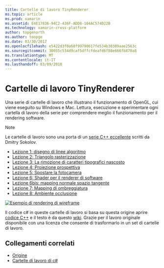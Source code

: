 ```yaml
---
title: Cartelle di lavoro TinyRenderer
ms.topic: article
ms.prod: xamarin
ms.assetid: E4E17836-94C2-436F-ADD8-104AC574D22B
ms.technology: xamarin-cross-platform
author: topgenorth
ms.author: toopge
ms.date: 03/30/2017
ms.openlocfilehash: e5422d3f0a68f99790617fe534b30389aae2563c
ms.sourcegitcommit: 30055c534d9caf5dffcfdeafd6f08e666fb870a8
ms.translationtype: MT
ms.contentlocale: it-IT
ms.lasthandoff: 03/09/2018
---
```

# <a name="tinyrenderer-workbooks"></a>Cartelle di lavoro TinyRenderer

Una serie di cartelle di lavoro che illustrano il funzionamento di OpenGL, cui viene eseguito su Windows e Mac. Lettura, esecuzione e sperimentare ogni cartella di lavoro della serie per comprendere meglio il funzionamento per il rendering software.

> [!NOTE]
> Le cartelle di lavoro sono una porta di un [serie C++ eccellente](https://github.com/ssloy/tinyrenderer/wiki) scritti da Dmitry Sokolov.

-    [Lezione 1: disegno di linee algoritmo](https://developer.xamarin.com/workbooks/graphics/tiny-renderer/lesson1.workbook)
-    [Lezione 2: Triangolo rasterizzazione](https://developer.xamarin.com/workbooks/graphics/tiny-renderer/lesson2.workbook)
-    [Lezione 3: La rimozione di caratteri tipografici nascosto](https://developer.xamarin.com/workbooks/graphics/tiny-renderer/lesson3.workbook)
-    [Lezione 4: Proiezione prospettiva](https://developer.xamarin.com/workbooks/graphics/tiny-renderer/lesson4.workbook)
-    [Lezione 5: Spostare la fotocamera](https://developer.xamarin.com/workbooks/graphics/tiny-renderer/lesson5.workbook)
-    [Lezione 6: Shader per il renderer di software](https://developer.xamarin.com/workbooks/graphics/tiny-renderer/lesson6.workbook)
-    [Lezione 6bis: mapping normale spazio tangente](https://developer.xamarin.com/workbooks/graphics/tiny-renderer/lesson6bis.workbook)
-    [Lezione 7: Mapping di ombreggiatura](https://developer.xamarin.com/workbooks/graphics/tiny-renderer/lesson7.workbook)
-    [Lezione 8: Ambiente occlusione](https://developer.xamarin.com/workbooks/graphics/tiny-renderer/lesson8.workbook)

[![](tinyrenderer-images/tinyrenderer-sml.png "Esempio di rendering di wireframe")](tinyrenderer-images/tinyrenderer.png#lightbox)

Il codice c# in queste cartelle di lavoro si basa su questa origine aprire [codice C++](https://github.com/ssloy/tinyrenderer) e il testo è da questo [wiki](https://github.com/ssloy/tinyrenderer/wiki/). Grazie per il lavoro originale disponibile con una licenza che consente di trasformarlo in un set di cartelle di lavoro.


## <a name="related-links"></a>Collegamenti correlati

- [Origine](https://github.com/ssloy/tinyrenderer/blob/master/README.md)
- [Cartelle di lavoro di c#](https://github.com/xamarin/Workbooks/tree/master/graphics/tiny-renderer)
